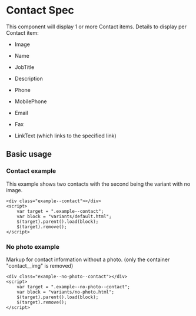 ﻿# Contact Spec

This component will display 1 or more Contact items. Details to display per Contact item:

- Image

- Name

- JobTitle

- Description

- Phone

- MobilePhone

- Email

- Fax

- LinkText (which links to the specified link)

## Basic usage

### Contact example
This example shows two contacts with the second being the variant with no image.
```example
<div class="example--contact"></div>
<script>
	var target = ".example--contact";
	var block = "variants/default.html";
	$(target).parent().load(block);
	$(target).remove();
</script>
```

### No photo example
Markup for contact information without a photo. (only the container "contact__img" is removed)
```example
<div class="example--no-photo--contact"></div>
<script>
	var target = ".example--no-photo--contact";
	var block = "variants/no-photo.html";
	$(target).parent().load(block);
	$(target).remove();
</script>
```
